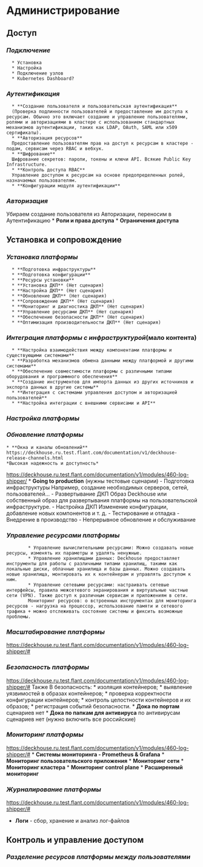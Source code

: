 # Администрирование
 ## Доступ
   ### *Подключение*
      * Установка
      * Настройка
      * Подключение узлов
      * Kubernetes Dashboard?
   ### *Аутентификация*
      * **Создание пользователя и пользовательская аутентификация**
      (Проверка подлинности пользователей и предоставление им доступа к ресурсам. Обычно это включает создание и управление пользователями, ролями и авторизациями в кластере с использованием стандартных механизмов аутентификации, таких как LDAP, OAuth, SAML или x509 сертификаты).
      * **Авторизация ресурсов**
      Предоставление пользователям прав на доступ к ресурсам в кластере - подам, сервисам через RBAC и вебхук.
      * **Шифрование**
      Шифрование секретов: пароли, токены и ключи API. Всякие Public Key Infrastructure.
      * **Контроль доступа RBAC**
      Управление доступом к ресурсам на основе предопределенных ролей, назначаемых пользователям.
      * **Конфигурации модуля аутентификации**
      
   ### *Авторизация*
Убираем создание пользователя из Авторизации, переносим в Аутентификацию
       * **Роли и права доступа**
       * **Ограничения доступа**

## Установка и сопровождение
   ### *Установка платформы*
      * **Подготовка инфраструктуры**
      * **Подготовка конфигурации**
      * **Ресурсы установки**
      * **Установка ДКП** (Нет сценария)
      * **Настройка ДКП** (Нет сценария)
      * **Обновление ДКП** (Нет сценария)
      * **Сопровождение ДКП** (Нет сценария)
      * **Мониторинг и диагностика ДКП** (Нет сценария)
      * **Управление ресурсами ДКП** (Нет сценария)
      * **Обеспечение безопасности ДКП** (Нет сценария)
      * **Оптимизация производительности ДКП** (Нет сценария)

   ### *Интеграция платформы с инфраструктурой*(мало контента)
      * **Настройка взаимодействия между компонентами платформы и существующими системами**
      * **Разработка механизмов обмена данными между платформой и другими системами**
      * **Обеспечение совместимости платформы с различными типами оборудования и программного обеспечения**
      * **Создание инструментов для импорта данных из других источников и экспорта данных в другие системы**
      * **Интеграция с системами управления доступом и авторизацией пользователей**
      * **Настройка интеграции с внешними сервисами и API**
   ### *Настройка платформы*
        
   ### *Обновление платформы*
    * **Окна и каналы обновлений**
    https://deckhouse.ru.test.flant.com/documentation/v1/deckhouse-release-channels.html
    *Высокая надежность и доступность*
   https://deckhouse.ru.test.flant.com/documentation/v1/modules/460-log-shipper/
    * **Going to production** (нужны тестовые сценарии)
         - Подготовка инфраструктуры
        Например, создание необходимых серверов, сетей, пользователей...
        - Развертывание ДКП
        Образ Deckhouse или собственный образ для развертывания платформы на пользовательской инфраструктуре.
        - Настройка ДКП
        Изменение конфигурации, добавление новых компонентов и т. д.
        - Тестирование и отладка
        - Внедрение в производство
        - Непрерывное обновление и обслуживание
   ### *Управление ресурсами платформы*
            * Управление вычислительными ресурсами: Можно создавать новые ресурсы, изменять их параметры и удалять ненужные.
            * Управление хранилищами данных: Deckhouse предоставляет инструменты для работы с различными типами хранилищ, такими как локальные диски, облачные хранилища и базы данных. Можно создавать новые хранилища, монтировать их к контейнерам и управлять доступом к ним.
            * Управление сетевыми ресурсами: настраивать сетевые интерфейсы, правила межсетевого экранирования и виртуальные частные сети (VPN). Также доступ к различным сервисам и приложениям в сети.
            Мониторинг ресурсов: о встроенных инструментах для мониторинга ресурсов - нагрузка на процессор, использование памяти и сетевого трафика + можно отслеживать состояние системы и фиксить возможные проблемы.

   ### *Масштабирование платформы*
   https://deckhouse.ru.test.flant.com/documentation/v1/modules/460-log-shipper/#

   ### *Безопасность платформы*
   https://deckhouse.ru.test.flant.com/documentation/v1/modules/460-log-shipper/#
            Также В безопасность:
            * изоляция контейнеров;
            * выявление уязвимостей в образах контейнеров;
            * проверка корректности конфигурации контейнеров;
            * контроль целостности контейнеров и их образов;
            * регистрация событий безопасности.
     * **Дока по портам**
     сценариев нет
     * **Дока по папкам для антивируса**
     по антивирусам сценариев нет (нужно включить все российские)
   ### *Мониторинг платформы*
   https://deckhouse.ru.test.flant.com/documentation/v1/modules/460-log-shipper/#
    * **Системы мониторинга - Prometheus & Grafana**
    * **Мониторинг пользовательского приложения**
    * **Мониторинг сети**
    * **Мониторинг кластера**
    * **Мониторинг control plane**
    * **Расширенный мониторинг**
  ### *Журналирование платформы*
https://deckhouse.ru.test.flant.com/documentation/v1/modules/460-log-shipper/#
  * **Логи** - сбор, хранение и анализ лог-файлов 
## Контроль и управление доступом
  ### *Разделение ресурсов платформы между пользователями*



